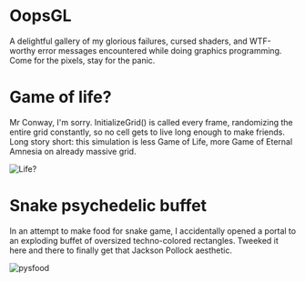 # OopsGL
A delightful gallery of my glorious failures, cursed shaders, and WTF-worthy error messages encountered while doing graphics programming. Come for the pixels, stay for the panic.

# Game of life?
Mr Conway, I'm sorry. InitializeGrid() is called every frame, randomizing the entire grid constantly, so no cell gets to live long enough to make friends. Long story short: this simulation is less Game of Life, more Game of Eternal Amnesia on already massive grid.

![Life?](https://github.com/user-attachments/assets/78447eb6-c575-4a89-9f3b-a991fbc6d4c9)

# Snake psychedelic buffet
In an attempt to make food for snake game, I accidentally opened a portal to an exploding buffet of oversized techno-colored rectangles. Tweeked it here and there to finally get that Jackson Pollock aesthetic.

![pysfood](https://github.com/user-attachments/assets/bab2702e-1c4e-4c9d-abe5-64d52b00a07f)
